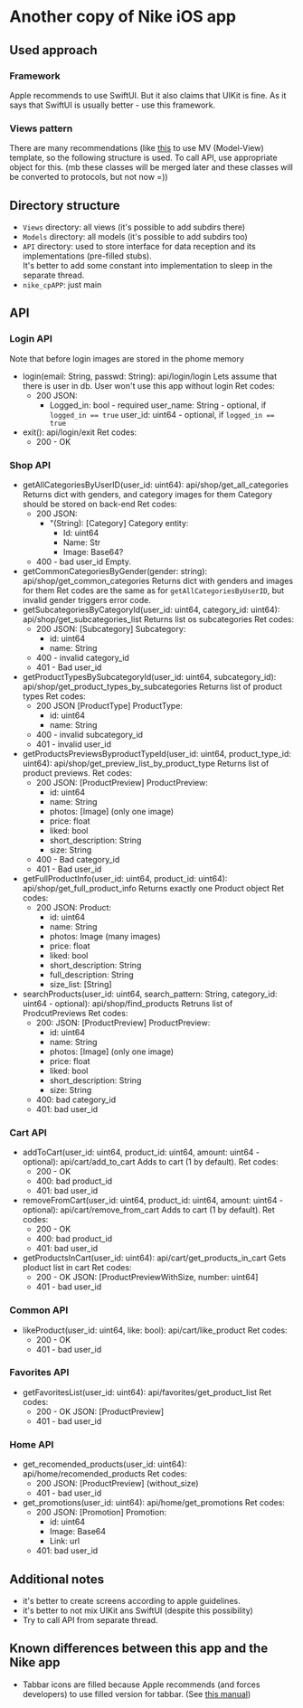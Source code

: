 # Another copy of Nike iOS app

## Used approach

### Framework

Apple recommends to use SwiftUI. But it also claims that UIKit is fine. 
As it says that SwiftUI is usually better - use this framework.

### Views pattern

There are many recommendations (like [this](https://developer.apple.com/forums/thread/699003) to use MV (Model-View) template, so the following structure is used.
To call API, use appropriate object for this. (mb these classes will be merged later and these classes will be converted to protocols, but not now =))


## Directory structure

- `Views` directory: all views (it's possible to add subdirs there)
- `Models` directory: all models (it's possible to add subdirs too)
- `API` directory: used to store interface for data reception and its implementations (pre-filled stubs).  
  It's better to add some constant into implementation to sleep in the separate thread.
- `nike_cpAPP`: just main

## API

### Login API
Note that before login images are stored in the phome memory
- login(email: String, passwd: String): api/login/login
  Lets assume that there is user in db.
  User won't use this app without login
  Ret codes:
  - 200
    JSON:
    - Logged_in: bool - required
      user_name: String - optional, if `logged_in == true`
      user_id: uint64 - optional, if `logged_in == true`
- exit(): api/login/exit
  Ret codes:
  - 200 - OK


### Shop API
- getAllCategoriesByUserID(user_id: uint64): api/shop/get_all_categories
  Returns dict with genders, and category images for them
  Category should be stored on back-end
  Ret codes:
  - 200
    JSON:
    - "(String): [Category]
        Category entity: 
        - Id: uint64
        - Name: Str
        - Image: Base64?
  - 400 - bad user_id
    Empty.
- getCommonCategoriesByGender(gender: string): api/shop/get_common_categories
  Returns dict with genders and images for them
  Ret codes are the same as for `getAllCategoriesByUserID`, but invalid gender triggers error code.
- getSubcategoriesByCategoryId(user_id: uint64, category_id: uint64): api/shop/get_subcategories_list
  Returns list os subcategories
  Ret codes:
  - 200
    JSON:
    [Subcategory]
    Subcategory:
    - id: uint64
    - name: String
  - 400 - invalid category_id
  - 401 - Bad user_id
- getProductTypesBySubcategoryId(user_id: uint64, subcategory_id): api/shop/get_product_types_by_subcategories
  Returns list of product types
  Ret codes:
  - 200
    JSON
    [ProductType]
    ProductType:
    - id: uint64
    - name: String
  - 400 - invalid subcategory_id
  - 401 - invalid user_id
- getProductsPreviewsByproductTypeId(user_id: uint64, product_type_id: uint64): api/shop/get_preview_list_by_product_type
  Returns list of product previews.
  Ret codes:
  - 200
    JSON:
    [ProductPreview]
    ProductPreview: 
    - id: uint64
    - name: String
    - photos: [Image] (only one image)
    - price: float
    - liked: bool
    - short_description: String
    - size: String
  - 400 - Bad category_id
  - 401 - Bad user_id
- getFullProductInfo(user_id: uint64, product_id: uint64): api/shop/get_full_product_info
  Returns exactly one Product object
  Ret codes:
  - 200
    JSON:
    Product:
    - id: uint64
    - name: String
    - photos: Image (many images)
    - price: float
    - liked: bool
    - short_description: String
    - full_description: String
    - size_list: [String]
- searchProducts(user_id: uint64, search_pattern: String, category_id: uint64 - optional): api/shop/find_products
  Retruns list of ProdcutPreviews
  Ret codes:
  - 200:
    JSON:
    [ProductPreview]
    ProductPreview: 
    - id: uint64
    - name: String
    - photos: [Image] (only one image)
    - price: float
    - liked: bool
    - short_description: String
    - size: String
  - 400: bad category_id
  - 401: bad user_id

### Cart API
- addToCart(user_id: uint64, product_id: uint64, amount: uint64 - optional): api/cart/add_to_cart
  Adds to cart (1 by default).
  Ret codes:
  - 200 - OK
  - 400: bad product_id
  - 401: bad user_id
- removeFromCart(user_id: uint64, product_id: uint64, amount: uint64 - optional): api/cart/remove_from_cart
  Adds to cart (1 by default).
  Ret codes:
  - 200 - OK
  - 400: bad product_id
  - 401: bad user_id  
- getProductsInCart(user_id: uint64): api/cart/get_products_in_cart
  Gets ploduct list in cart
  Ret codes:
  - 200 - OK
    JSON:
    [ProductPreviewWithSize, number: uint64]
  - 401 - bad user_id

### Common API
- likeProduct(user_id: uint64, like: bool): api/cart/like_product
  Ret codes:
  - 200 - OK
  - 401 - bad user_id

### Favorites API
- getFavoritesList(user_id: uint64): api/favorites/get_product_list
  Ret codes:
  - 200 - OK
    JSON:
    [ProductPreview]
  - 401 - bad user_id
    
### Home API
- get_recomended_products(user_id: uint64): api/home/recomended_products
  Ret codes:
  - 200
    JSON:
    [ProductPreview] (without_size)
  - 401 - bad user_id
- get_promotions(user_id: uint64): api/home/get_promotions
  Ret codes:
  - 200
    JSON:
    [Promotion]
    Promotion:
    - id: uint64
    - Image: Base64
    - Link: url
  - 401: bad user_id
  

## Additional notes

- it's better to create screens according to apple guidelines.
- it's better to not mix UIKit ans SwiftUI (despite this possibility)
- Try to call API from separate thread.

## Known differences between this app and the Nike app

- Tabbar icons are filled because Apple recommends (and forces developers) to use filled version for tabbar. (See [this manual](https://developer.apple.com/design/human-interface-guidelines/tab-bars))
